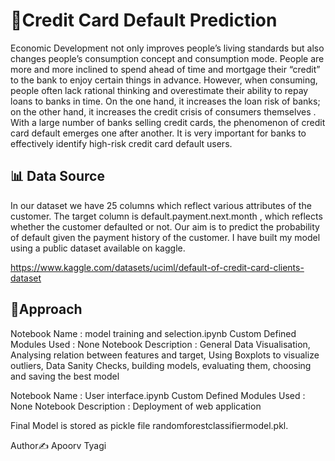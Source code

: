 # 💸Credit Card Default Prediction

Economic Development not only improves people’s living standards but also changes people’s consumption concept and consumption mode. People are more and more inclined to spend ahead of time and mortgage their “credit” to the bank to enjoy certain things in advance. However, when consuming, people often lack rational thinking and overestimate their ability to repay loans to banks in time. On the one hand, it increases the loan risk of banks; on the other hand, it increases the credit crisis of consumers themselves . With a large number of banks selling credit cards, the phenomenon of credit card default emerges one after another. It is very important for banks to effectively identify high-risk credit card default users.

## 📊 Data Source

In our dataset we have 25 columns which reflect various attributes of the customer. The target column is default.payment.next.month , which reflects whether the customer defaulted or not. Our aim is to predict the probability of default given the payment history of the customer. I have built my model using a public dataset available on kaggle.

https://www.kaggle.com/datasets/uciml/default-of-credit-card-clients-dataset

## 🎯Approach

Notebook Name : model training and selection.ipynb
Custom Defined Modules Used : None
Notebook Description :
General Data Visualisation, Analysing relation between features and target, Using Boxplots to visualize outliers, Data Sanity Checks, building models, evaluating them,
choosing and saving the best model

Notebook Name : User interface.ipynb
Custom Defined Modules Used : None
Notebook Description :
Deployment of web application 


Final Model is stored as pickle file randomforestclassifiermodel.pkl.

Author✍
Apoorv Tyagi
